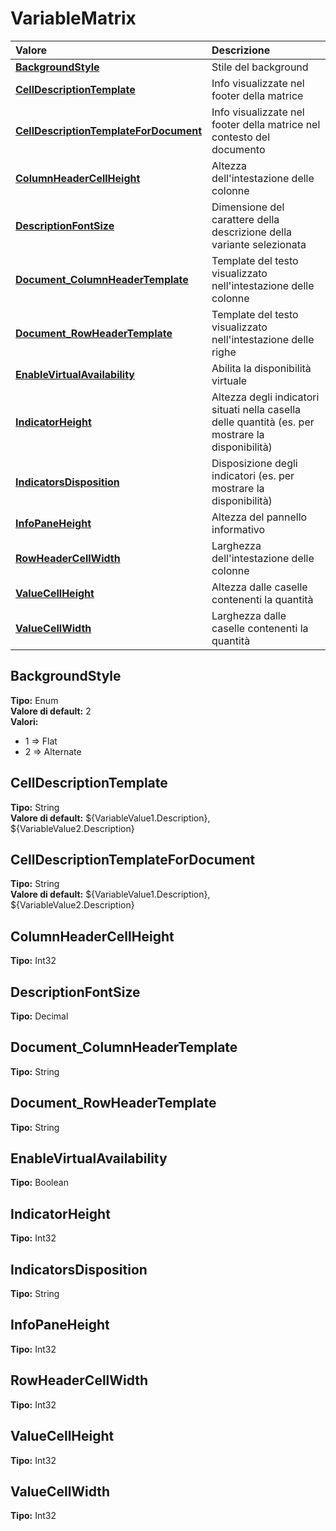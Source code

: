 # VariableMatrix

| Valore | Descrizione |
| :--- | :--- |
| [**BackgroundStyle**](variablematrix.md#backgroundstyle) | Stile del background |
| [**CellDescriptionTemplate**](variablematrix.md#celldescriptiontemplate) | Info visualizzate nel footer della matrice |
| [**CellDescriptionTemplateForDocument**](variablematrix.md#celldescriptiontemplatefordocument) | Info visualizzate nel footer della matrice nel contesto del documento |
| [**ColumnHeaderCellHeight**](variablematrix.md#columnheadercellheight) | Altezza dell'intestazione delle colonne |
| [**DescriptionFontSize**](variablematrix.md#descriptionfontsize) | Dimensione del carattere della descrizione della variante selezionata |
| [**Document\_ColumnHeaderTemplate**](variablematrix.md#document_columnheadertemplate) | Template del testo visualizzato nell'intestazione delle colonne |
| [**Document\_RowHeaderTemplate**](variablematrix.md#document_rowheadertemplate) | Template del testo visualizzato nell'intestazione delle righe |
| [**EnableVirtualAvailability**](variablematrix.md#enablevirtualavailability) | Abilita la disponibilità virtuale |
| [**IndicatorHeight**](variablematrix.md#indicatorheight) | Altezza degli indicatori situati nella casella delle quantità \(es. per mostrare la disponibilità\) |
| [**IndicatorsDisposition**](variablematrix.md#indicatorsdisposition) | Disposizione degli indicatori \(es. per mostrare la disponibilità\) |
| [**InfoPaneHeight**](variablematrix.md#infopaneheight) | Altezza del pannello informativo |
| [**RowHeaderCellWidth**](variablematrix.md#rowheadercellwidth) | Larghezza dell'intestazione delle colonne |
| [**ValueCellHeight**](variablematrix.md#valuecellheight) | Altezza dalle caselle contenenti la quantità |
| [**ValueCellWidth**](variablematrix.md#valuecellwidth) | Larghezza dalle caselle contenenti la quantità |

## BackgroundStyle

**Tipo:** Enum  
**Valore di default:** 2  
**Valori:**

* 1 =&gt; Flat
* 2 =&gt; Alternate

## CellDescriptionTemplate

**Tipo:** String  
**Valore di default:** ${VariableValue1.Description}, ${VariableValue2.Description}

## CellDescriptionTemplateForDocument

**Tipo:** String  
**Valore di default:** ${VariableValue1.Description}, ${VariableValue2.Description}

## ColumnHeaderCellHeight

**Tipo:** Int32

## DescriptionFontSize

**Tipo:** Decimal

## Document\_ColumnHeaderTemplate

**Tipo:** String

## Document\_RowHeaderTemplate

**Tipo:** String

## EnableVirtualAvailability

**Tipo:** Boolean

## IndicatorHeight

**Tipo:** Int32

## IndicatorsDisposition

**Tipo:** String

## InfoPaneHeight

**Tipo:** Int32

## RowHeaderCellWidth

**Tipo:** Int32

## ValueCellHeight

**Tipo:** Int32

## ValueCellWidth

**Tipo:** Int32
